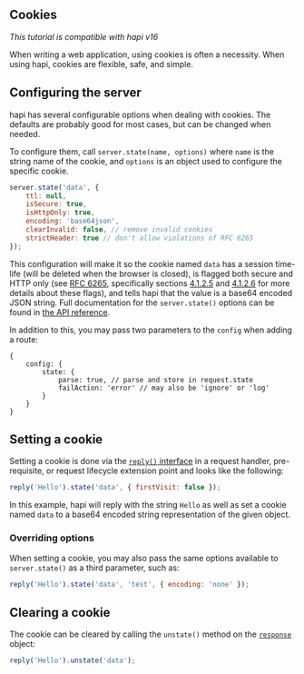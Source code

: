 ## Cookies

_This tutorial is compatible with hapi v16_

When writing a web application, using cookies is often a necessity. When using hapi, cookies are flexible, safe, and simple.

## Configuring the server

hapi has several configurable options when dealing with cookies. The defaults are probably good for most cases, but can be changed when needed.

To configure them, call `server.state(name, options)` where `name` is the string name of the cookie, and `options` is an object used to configure the specific cookie.

```javascript
server.state('data', {
    ttl: null,
    isSecure: true,
    isHttpOnly: true,
    encoding: 'base64json',
    clearInvalid: false, // remove invalid cookies
    strictHeader: true // don't allow violations of RFC 6265
});
```

This configuration will make it so the cookie named `data` has a session time-life (will be deleted when the browser is closed), is flagged both secure and HTTP only (see [RFC 6265](http://tools.ietf.org/html/rfc6265), specifically sections [4.1.2.5](http://tools.ietf.org/html/rfc6265#section-4.1.2.5) and [4.1.2.6](http://tools.ietf.org/html/rfc6265#section-4.1.2.6) for more details about these flags), and tells hapi that the value is a base64 encoded JSON string. Full documentation for the `server.state()` options can be found in [the API reference](/api#serverstatename-options).

In addition to this, you may pass two parameters to the `config` when adding a route:

```json5
{
    config: {
        state: {
            parse: true, // parse and store in request.state
            failAction: 'error' // may also be 'ignore' or 'log'
        }
    }
}
```

## Setting a cookie

Setting a cookie is done via the [`reply()` interface](/api#reply-interface) in a request handler, pre-requisite, or request lifecycle extension point and looks like the following:

```javascript
reply('Hello').state('data', { firstVisit: false });
```

In this example, hapi will reply with the string `Hello` as well as set a cookie named `data` to a base64 encoded string representation of the given object.

### Overriding options

When setting a cookie, you may also pass the same options available to `server.state()` as a third parameter, such as:

```javascript
reply('Hello').state('data', 'test', { encoding: 'none' });
```

## Clearing a cookie
The cookie can be cleared by calling the `unstate()` method on the [`response`](/api#response-object) object:

```javascript
reply('Hello').unstate('data');
```

